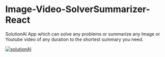 # Image-Video-SolverSummarizer-React
SolutionAI App which can solve any problems or summarize any Image or Youtube video of any duration to the shortest summary you need.


[![solutionAI](https://img.youtube.com/vi/N7i_cN8Hins/maxresdefault.jpg)](https://www.youtube.com/watch?v=N7i_cN8Hins)



